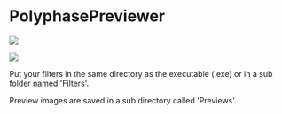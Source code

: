 # PolyphasePreviewer
![](https://i.imgur.com/rhdxng8.png)

![](https://i.imgur.com/janhI6f.png)

Put your filters in the same directory as the executable (.exe) or in a sub folder named 'Filters'.

Preview images are saved in a sub directory called 'Previews'.
